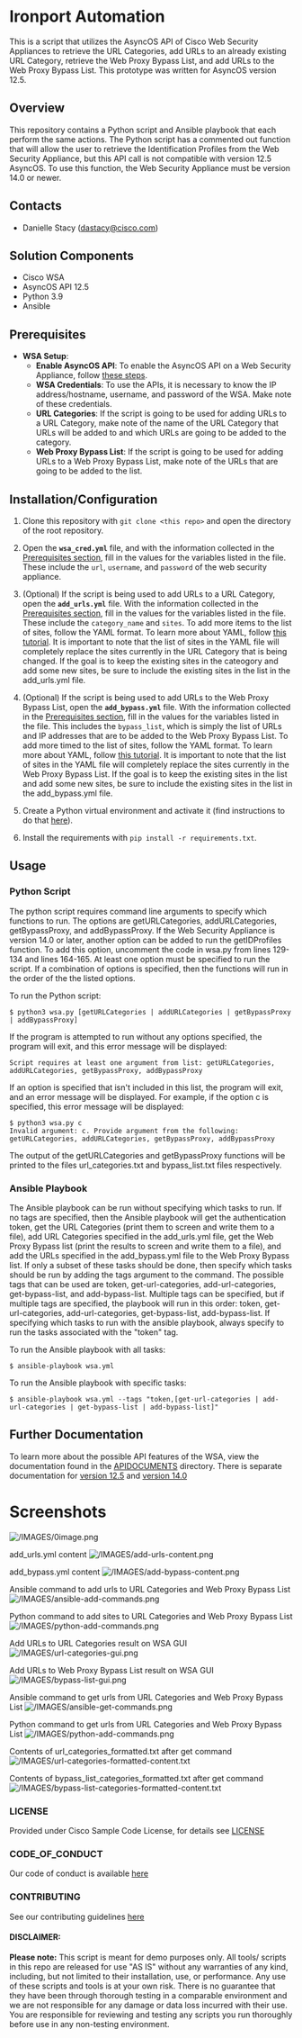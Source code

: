 # Ironport Automation

This is a script that utilizes the AsyncOS API of Cisco Web Security Appliances to 
retrieve the URL Categories, add URLs to an already existing URL Category, retrieve 
the Web Proxy Bypass List, and add URLs to the Web Proxy Bypass List. This prototype 
was written for AsyncOS version 12.5. 

## Overview
This repository contains a Python script and Ansible playbook that each perform the 
same actions. The Python script has a commented out function that will allow the 
user to retrieve the Identification Profiles from the Web Security Appliance, 
but this API call is not compatible with version 12.5 AsyncOS. To use this function, 
the Web Security Appliance must be version 14.0 or newer.

## Contacts
* Danielle Stacy (dastacy@cisco.com)

## Solution Components
* Cisco WSA
* AsyncOS API 12.5
* Python 3.9
* Ansible

## Prerequisites
- **WSA Setup**:
    - **Enable AsyncOS API**: To enable the AsyncOS API on a Web Security Appliance, follow [these steps](https://www.cisco.com/c/en/us/td/docs/security/wsa/wsa_12-5/api_guide/b_WSA_API_12-5_Guide/b_WSA_API_Guide_chapter_011.html#ariaid-title3). 
    - **WSA Credentials**: To use the APIs, it is necessary to know the IP address/hostname, username, and password of the WSA. Make note of these credentials.
    - **URL Categories**: If the script is going to be used for adding URLs to a URL Category, make note of the name of the URL Category that URLs will be added to and which URLs are going to be added to the category.
    - **Web Proxy Bypass List**: If the script is going to be used for adding URLs to a Web Proxy Bypass List, make note of the URLs that are going to be added to the list.

## Installation/Configuration

1. Clone this repository with `git clone <this repo>` and open the directory of the root repository.

2. Open the **`wsa_cred.yml`** file, and with the information collected in the [Prerequisites section](##Prerequisites), fill in the values for the variables listed in the file. These include the `url`, `username`, and `password` of the web security appliance.

3. (Optional) If the script is being used to add URLs to a URL Category, open the **`add_urls.yml`** file. With the information collected in the [Prerequisites section](##Prerequisites), fill in the values for the variables listed in the file. These include the `category_name` and `sites`. To add more items to the list of sites, follow the YAML format. To learn more about YAML, follow [this tutorial](https://www.tutorialspoint.com/yaml/yaml_basics.htm). It is important to note that the list of sites in the YAML file will completely replace the sites currently in the URL Category that is being changed. If the goal is to keep the existing sites in the cateogory and add some new sites, be sure to include the existing sites in the list in the add_urls.yml file.

4. (Optional) If the script is being used to add URLs to the Web Proxy Bypass List, open the **`add_bypass.yml`** file. With the information collected in the [Prerequisites section](##Prerequisites), fill in the values for the variables listed in the file. This includes the `bypass_list`, which is simply the list of URLs and IP addresses that are to be added to the Web Proxy Bypass List. To add more timed to the list of sites, follow the YAML format. To learn more about YAML, follow [this tutorial](https://www.tutorialspoint.com/yaml/yaml_basics.htm). It is important to note that the list of sites in the YAML file will completely replace the sites currently in the Web Proxy Bypass List. If the goal is to keep the existing sites in the list and add some new sites, be sure to include the existing sites in the list in the add_bypass.yml file.

5. Create a Python virtual environment and activate it (find instructions to do that [here](https://docs.python.org/3/tutorial/venv.html)).

6. Install the requirements with `pip install -r requirements.txt`.

## Usage

### Python Script
The python script requires command line arguments to specify which functions to run. The options are getURLCategories, addURLCategories, getBypassProxy, and addBypassProxy. If the Web Security Appliance is version 14.0 or later, another option can be added to run the getIDProfiles function. To add this option, uncomment the code in wsa.py from lines 129-134 and lines 164-165. At least one option must be specified to run the script. If a combination of options is specified, then the functions will run in the order of the the listed options.

To run the Python script:
```
$ python3 wsa.py [getURLCategories | addURLCategories | getBypassProxy | addBypassProxy]
```

If the program is attempted to run without any options specified, the program will exit, and this error message will be displayed:
```
Script requires at least one argument from list: getURLCategories, addURLCategories, getBypassProxy, addBypassProxy
```

If an option is specified that isn't included in this list, the program will exit, and an error message will be displayed. For example, if the option c is specified, this error message will be displayed:
```
$ python3 wsa.py c 
Invalid argument: c. Provide argument from the following: getURLCategories, addURLCategories, getBypassProxy, addBypassProxy
```

The output of the getURLCategories and getBypassProxy functions will be printed to the files url_categories.txt and bypass_list.txt files respectively. 

### Ansible Playbook
The Ansible playbook can be run without specifying which tasks to run. If no tags are specified, then the Ansible playbook will get the authentication token, get the URL Categories (print them to screen and write them to a file), add URL Categories specified in the add_urls.yml file, get the Web Proxy Bypass list (print the results to screen and write them to a file), and add the URLs specified in the add_bypass.yml file to the Web Proxy Bypass list. If only a subset of these tasks should be done, then specify which tasks should be run by adding the tags argument to the command. The possible tags that can be used are token, get-url-categories, add-url-categories, get-bypass-list, and add-bypass-list. Multiple tags can be specified, but if multiple tags are specified, the playbook will run in this order: token, get-url-categories, add-url-categories, get-bypass-list, add-bypass-list. If specifying which tasks to run with the ansible playbook, always specify to run the tasks associated with the "token" tag.

To run the Ansible playbook with all tasks:
```
$ ansible-playbook wsa.yml
```

To run the Ansible playbook with specific tasks:
```
$ ansible-playbook wsa.yml --tags "token,[get-url-categories | add-url-categories | get-bypass-list | add-bypass-list]"
```

## Further Documentation
To learn more about the possible API features of the WSA, view the documentation found in the [APIDOCUMENTS](/APIDOCUMENTS/) directory. There is separate documentation for [version 12.5](/APIDOCUMENTS/wsa_12-5_api_addendum.xlsx) and [version 14.0](/APIDOCUMENTS/wsa_14-0_api_addendum.pdf)

# Screenshots

![/IMAGES/0image.png](/IMAGES/0image.png)

add_urls.yml content
![/IMAGES/add-urls-content.png](/IMAGES/add-urls-content.png)

add_bypass.yml content
![/IMAGES/add-bypass-content.png](/IMAGES/add-bypass-content.png)

Ansible command to add urls to URL Categories and Web Proxy Bypass List
![/IMAGES/ansible-add-commands.png](/IMAGES/ansible-add-commands.png)

Python command to add sites to URL Categories and Web Proxy Bypass List
![/IMAGES/python-add-commands.png](/IMAGES/python-add-commands.png)

Add URLs to URL Categories result on WSA GUI
![/IMAGES/url-categories-gui.png](/IMAGES/url-categories-gui.png)

Add URLs to Web Proxy Bypass List result on WSA GUI
![/IMAGES/bypass-list-gui.png](/IMAGES/bypass-list-gui.png)

Ansible command to get urls from URL Categories and Web Proxy Bypass List
![/IMAGES/ansible-get-commands.png](/IMAGES/ansible-get-commands.png)

Python command to get urls from URL Categories and Web Proxy Bypass List
![/IMAGES/python-add-commands.png](/IMAGES/python-add-commands.png)

Contents of url_categories_formatted.txt after get command
![/IMAGES/url-categories-formatted-content.txt](/IMAGES/url-categories-formatted-content.png)

Contents of bypass_list_categories_formatted.txt after get command
![/IMAGES/bypass-list-categories-formatted-content.txt](/IMAGES/bypass-list-categories-formatted-content.png)

### LICENSE

Provided under Cisco Sample Code License, for details see [LICENSE](LICENSE.md)

### CODE_OF_CONDUCT

Our code of conduct is available [here](CODE_OF_CONDUCT.md)

### CONTRIBUTING

See our contributing guidelines [here](CONTRIBUTING.md)

#### DISCLAIMER:
<b>Please note:</b> This script is meant for demo purposes only. All tools/ scripts in this repo are released for use "AS IS" without any warranties of any kind, including, but not limited to their installation, use, or performance. Any use of these scripts and tools is at your own risk. There is no guarantee that they have been through thorough testing in a comparable environment and we are not responsible for any damage or data loss incurred with their use.
You are responsible for reviewing and testing any scripts you run thoroughly before use in any non-testing environment.
